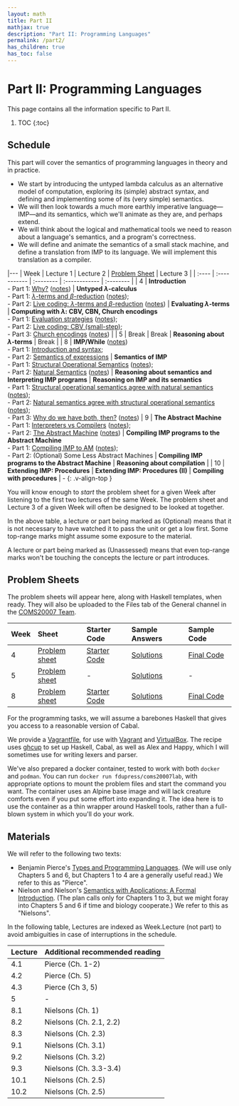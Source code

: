 ```yaml
---
layout: math
title: Part II
mathjax: true
description: "Part II: Programming Languages"
permalink: /part2/
has_children: true
has_toc: false
---
```


# Part II: Programming Languages
This page contains all the information specific to Part II.
1. TOC
{:toc}

## Schedule

This part will cover the semantics of programming languages in theory and in practice.
* We start by introducing the untyped lambda calculus as an alternative model of computation, exploring its (simple) abstract syntax, and defining and implementing some of its (very simple) semantics.
* We will then look towards a much more earthly imperative language—IMP—and its semantics, which we'll animate as they are, and perhaps extend.
* We will think about the logical and mathematical tools we need to reason about a language's semantics, and a program's correctness.
* We will define and animate the semantics of a small stack machine, and define a translation from IMP to its language. We will implement this translation as a compiler.

|---
| Week  | Lecture 1                                                                                                                    | Lecture 2                                                                                                                                                                                                | [Problem Sheet](#problem-sheets)                   | Lecture 3                                                                                                                                                                                                                              |
| :---- | :-----------                                                                                                                 | :--------                                                                                                                                                                                                | :------------                                      | :--------                                                                                                                                                                                                                              |
| 4     | **Introduction**<br/>- Part 1: [Why?][l01_1] ([notes][n01_1])                                                                | **Untyped $\lambda$-calculus**<br/>- Part 1: [$\lambda$-terms and $\beta$-reduction][l02_1] ([notes][n02_1]);<br/>- Part 2: [Live coding: $\lambda$-terms and $\beta$-reduction][l02_2] ([notes][n02_2]) | **Evaluating $\lambda$-terms**                     | **Computing with $\lambda$: CBV, CBN, Church encodings**<br/>- Part 1: [Evaluation strategies][l03_1] ([notes][n03_1]);<br/>- Part 2: [Live coding: CBV (small-step)][l03_2];<br/>- Part 3: [Church encodings][l03_3] ([notes][n03_3]) |
| 5     | Break                                                                                                                        | Break                                                                                                                                                                                                    | **Reasoning about $\lambda$-terms**                | Break                                                                                                                                                                                                                                  |
| 8     | **IMP/While** ([notes][n04])<br/>- Part 1: [Introduction and syntax][l04_1];<br/>- Part 2: [Semantics of expressions][l04_2] | **Semantics of IMP**<br/>- Part 1: [Structural Operational Semantics][l05_1] ([notes][n05_1]);<br/>- Part 2: [Natural Semantics][l05_2] ([notes][n05_2])                                                 | **Reasoning about semantics and Interpreting IMP programs**                      | **Reasoning on IMP and its semantics**<br/>- Part 1: [Structural operational semantics agree with natural semantics][l06_1] ([notes][n06_1]);<br/>- Part 2: [Natural semantics agree with structural operational semantics][l06_2] ([notes][n06_2]);<br/>- Part 3: [Why do we have both, then?][l06_3] ([notes][n06_3])
| 9 | **The Abstract Machine**<br/>- Part 1: [Interpreters vs Compilers][l07_1] ([notes][n07_1]);<br/>- Part 2: [The Abstract Machine][l07_2] ([notes][n07_2]) | **Compiling IMP programs to the Abstract Machine**<br/>- Part 1: [Compiling IMP to AM][l08_1] ([notes][n08_1]);<br/>- Part 2: (Optional) Some Less Abstract Machines | **Compiling IMP programs to the Abstract Machine** | **Reasoning about compilation** |
| 10    | **Extending IMP: Procedures**                                                               | **Extending IMP: Procedures (II)**                                                                                                                                                                       | **Compiling with procedures**                        | -
{: .v-align-top }

[l01_1]: https://web.microsoftstream.com/video/e0c39a90-ad79-4288-aa36-9a2f539f151e?channelId=029543e1-41d8-4091-b07b-af0c676c468c
[n01_1]: https://uob.sharepoint.com/teams/grp-COMS20007/Shared%20Documents/General/Notes%20%28Part%20II%29/Lecture1-Introduction.pdf
[l02_1]: https://web.microsoftstream.com/video/99bcfe48-1b5c-4266-ab4c-a13c23e5cd89?channelId=029543e1-41d8-4091-b07b-af0c676c468c
[n02_1]: https://uob.sharepoint.com/teams/grp-COMS20007/Shared%20Documents/General/Notes%20%28Part%20II%29/Lecture2-Lambda%20and%20Beta.pdf
[l02_2]: https://web.microsoftstream.com/video/3e58341a-316f-4a79-9362-191f54df2baf?channelId=029543e1-41d8-4091-b07b-af0c676c468c
[n02_2]: https://uob.sharepoint.com/teams/grp-COMS20007/Shared%20Documents/General/Notes%20%28Part%20II%29/Lecture2-Collected.pdf
[l03_1]: https://web.microsoftstream.com/video/f9323006-ed24-4d40-98ce-8ed64f660e4e?channelId=029543e1-41d8-4091-b07b-af0c676c468c
[n03_1]: https://uob.sharepoint.com/teams/grp-COMS20007/Shared%20Documents/General/Notes%20%28Part%20II%29/Lecture3-CBV-CBN-Normal.pdf
[l03_2]: https://web.microsoftstream.com/video/7a4738a6-12cc-4262-ad2b-d1ba8f84e4da?channelId=029543e1-41d8-4091-b07b-af0c676c468c
[l03_3]: https://web.microsoftstream.com/video/d0bc40e3-1491-4786-ae56-a1cfb902b07f?channelId=029543e1-41d8-4091-b07b-af0c676c468c
[n03_3]: https://uob.sharepoint.com/teams/grp-COMS20007/Shared%20Documents/General/Notes%20%28Part%20II%29/Lecture3-Encodings.pdf
[n04]: https://uob.sharepoint.com/teams/grp-COMS20007/Shared%20Documents/General/Notes%20(Part%20II)/Lecture4-IMP-Syntax-ExpressionSemantics.pdf
[l04_1]: https://web.microsoftstream.com/video/eafc7bb5-b2e1-4cf5-942a-9f878cbef323
[l04_2]: https://web.microsoftstream.com/video/eafc7bb5-b2e1-4cf5-942a-9f878cbef323
[l05_1]: https://web.microsoftstream.com/video/8a98befd-cccf-4816-b7b6-57bf5987d8e9
[n05_1]: https://uob.sharepoint.com/teams/grp-COMS20007/Shared%20Documents/General/Notes%20(Part%20II)/Lecture5-IMP-SOS.pdf
[l05_2]: https://web.microsoftstream.com/video/457d4cf3-e2cb-42a4-8d94-8b2d029c74d1
[n05_2]: https://uob.sharepoint.com/teams/grp-COMS20007/Shared%20Documents/General/Notes%20(Part%20II)/Lecture5-IMP-NS.pdf
[l06_1]: https://web.microsoftstream.com/video/4cca5147-fde4-49af-92eb-da5fb065fe4d
[n06_1]: https://uob.sharepoint.com/teams/grp-COMS20007/Shared%20Documents/General/Notes%20(Part%20II)/Lecture6-IMP-NS-SOS.pdf
[l06_2]: https://web.microsoftstream.com/video/2d7afe93-e1f0-472b-a2c5-792035b6a2d3
[n06_2]: https://uob.sharepoint.com/teams/grp-COMS20007/Shared%20Documents/General/Notes%20(Part%20II)/Lecture6-IMP-SOS-NS.pdf
[l06_3]: https://web.microsoftstream.com/video/2d7afe93-e1f0-472b-a2c5-792035b6a2d3
[n06_3]: https://uob.sharepoint.com/teams/grp-COMS20007/Shared%20Documents/General/Notes%20(Part%20II)/Lecture6-IMP-nt.pdf
[l07_1]: https://web.microsoftstream.com/video/4b080e06-78bb-4bda-97b0-7d0dfbb6fcf1
[n07_1]: https://uob.sharepoint.com/teams/grp-COMS20007/Shared%20Documents/General/Notes%20(Part%20II)/Lecture7-InterpretersVsCompilers.pdf
[l07_2]: https://web.microsoftstream.com/video/54360504-21aa-4459-980d-818924d86080
[n07_2]: https://uob.sharepoint.com/teams/grp-COMS20007/Shared%20Documents/General/Notes%20(Part%20II)/Lecture7-AbstractMachine.pdf
[l08_1]: https://web.microsoftstream.com/video/0621bd96-abae-46f3-b2c5-76be2fa64305
[n08_1]: https://uob.sharepoint.com/teams/grp-COMS20007/Shared%20Documents/General/Notes%20(Part%20II)/Lecture8-TranslatingIMP.pdf
[l08_2]: 
[n08_2]: 

You will know enough to _start_ the problem sheet for a given Week after
listening to the first two lectures of the same Week. The problem sheet and
Lecture 3 of a given Week will often be designed to be looked at together.

In the above table, a lecture or part being marked as (Optional) means that it
is not necessary to have watched it to pass the unit or get a low first. Some
top-range marks might assume some exposure to the material.

A lecture or part being marked as (Unassessed) means that even top-range marks
won't be touching the concepts the lecture or part introduces.

## Problem Sheets
The problem sheets will appear here, along with Haskell templates, when ready.
They will also be uploaded to the Files tab of the General channel in the
[COMS20007 Team](https://teams.microsoft.com/l/team/19%3add828ce0548d42159af589fd2340ec82%40thread.tacv2/conversations?groupId=ae85fd4b-b6ac-4b6c-870d-7e4451649167&tenantId=b2e47f30-cd7d-4a4e-a5da-b18cf1a4151b).

| Week | Sheet                | Starter Code        | Sample Answers     | Sample Code         |
| :--- | :----                | :-----------        | :-------------     | :----------         |
| 4    | [Problem sheet][s01] | [Starter Code][c01] | [Solutions][ans01] | [Final Code][sol01] |
| 5    | [Problem sheet][s02] | -                   | [Solutions][ans02] | -                   |
| 8    | [Problem sheet][s03] | [Starter Code][c03] | [Solutions][ans03] | [Final Code][sol03] |

[s01]: https://uob.sharepoint.com/teams/grp-COMS20007/Shared%20Documents/General/Problems%20%28Part%20II%29/lab1-sheet.pdf
[c01]: https://uob.sharepoint.com/teams/grp-COMS20007/Shared%20Documents/General/Problems%20%28Part%20II%29/lab1-code.zip
[ans01]: https://uob.sharepoint.com/teams/grp-COMS20007/Shared%20Documents/General/Problems%20(Part%20II)/lab1-solution.pdf
[sol01]: https://uob.sharepoint.com/teams/grp-COMS20007/Shared%20Documents/General/Problems%20(Part%20II)/lab1-solution.zip

[s02]: https://uob.sharepoint.com/teams/grp-COMS20007/Shared%20Documents/General/Problems%20(Part%20II)/lab2-sheet.pdf
[ans02]: https://uob.sharepoint.com/teams/grp-COMS20007/Shared%20Documents/General/Problems%20(Part%20II)/lab2-solution.pdf

[s03]: https://uob.sharepoint.com/teams/grp-COMS20007/Shared%20Documents/General/Problems%20(Part%20II)/lab3-sheet.pdf
[c03]: https://uob.sharepoint.com/teams/grp-COMS20007/Shared%20Documents/General/Problems%20(Part%20II)/lab3-code.zip
[ans03]: https://uob.sharepoint.com/teams/grp-COMS20007/Shared%20Documents/General/Problems%20(Part%20II)/lab3-solution.pdf
[sol03]: https://uob.sharepoint.com/teams/grp-COMS20007/Shared%20Documents/General/Problems%20(Part%20II)/lab3-solution.zip


For the programming tasks, we will assume a barebones Haskell that gives you
access to a reasonable version of Cabal.

We provide a
[Vagrantfile](https://uob.sharepoint.com/teams/grp-COMS20007/Shared%20Documents/General/Vagrantfile),
for use with [Vagrant](https://www.vagrantup.com) and
[VirtualBox](https://www.virtualbox.org/). The recipe uses
[ghcup](https://www.haskell.org/ghcup) to set up Haskell, Cabal, as well as
Alex and Happy, which I will sometimes use for writing lexers and parser.

We've also prepared a docker container, tested to work with both `docker` and
`podman`. You can run `docker run fdupress/coms20007lab`, with appropriate
options to mount the problem files and start the command you want. The
container uses an Alpine base image and will lack creature comforts even if you
put some effort into expanding it. The idea here is to use the container as a
thin wrapper around Haskell tools, rather than a full-blown system in which
you'll do your work.

## Materials
We will refer to the following two texts:
- Benjamin Pierce's [Types and Programming Languages](https://bris.on.worldcat.org/oclc/51958338). (We will use only Chapters 5 and 6, but Chapters 1 to 4 are a generally useful read.) We refer to this as "Pierce".
- Nielson and Nielson's [Semantics with Applications: A Formal Introduction](http://www.cs.ru.nl/~herman/onderwijs/semantics2019/wiley.pdf). (The plan calls only for Chapters 1 to 3, but we might foray into Chapters 5 and 6 if time and biology cooperate.) We refer to this as "Nielsons".

In the following table, Lectures are indexed as Week.Lecture (not part) to
avoid ambiguities in case of interruptions in the schedule.

| Lecture | Additional recommended reading |
| :------ | :----------------------------- |
| 4.1     | Pierce (Ch. 1-2)               |
| 4.2     | Pierce (Ch. 5)                 |
| 4.3     | Pierce (Ch 3, 5)               |
| 5       | -                              |
| 8.1     | Nielsons (Ch. 1)               |
| 8.2     | Nielsons (Ch. 2.1, 2.2)        |
| 8.3     | Nielsons (Ch. 2.3)             |
| 9.1     | Nielsons (Ch. 3.1)             |
| 9.2     | Nielsons (Ch. 3.2)             |
| 9.3     | Nielsons (Ch. 3.3-3.4)         |
| 10.1    | Nielsons (Ch. 2.5)             |
| 10.2    | Nielsons (Ch. 2.5)             |
